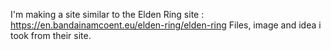 I'm making a site similar to the Elden Ring site : https://en.bandainamcoent.eu/elden-ring/elden-ring
Files, image and idea i took from their site.
